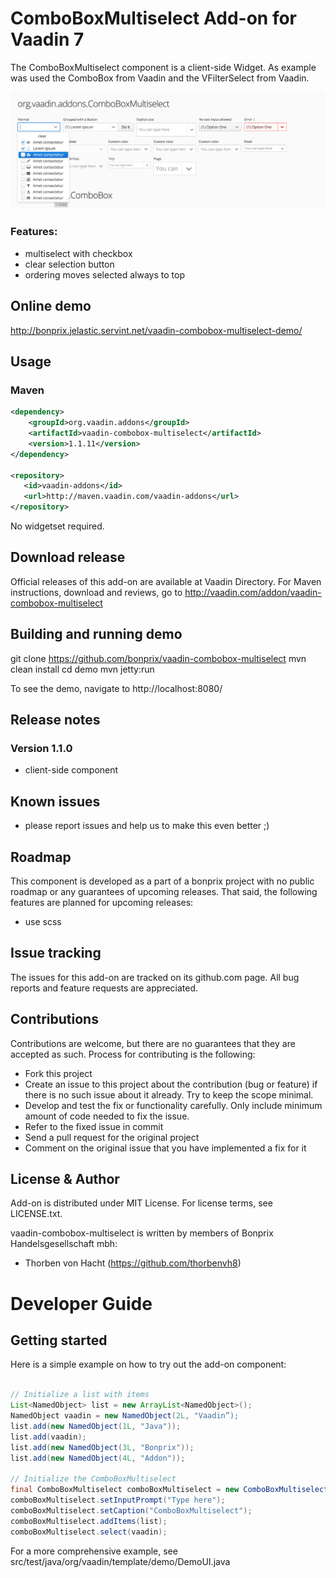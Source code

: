 # ComboBoxMultiselect Add-on for Vaadin 7

The ComboBoxMultiselect component is a client-side Widget. As example was used the ComboBox from Vaadin and the VFilterSelect from Vaadin.

![screenshot](assets/screenshot1.png)

### Features:
- multiselect with checkbox
- clear selection button
- ordering moves selected always to top

## Online demo
http://bonprix.jelastic.servint.net/vaadin-combobox-multiselect-demo/

## Usage

### Maven

```xml
<dependency>
    <groupId>org.vaadin.addons</groupId>
	<artifactId>vaadin-combobox-multiselect</artifactId>
	<version>1.1.11</version>
</dependency>

<repository>
   <id>vaadin-addons</id>
   <url>http://maven.vaadin.com/vaadin-addons</url>
</repository>
```

No widgetset required.

## Download release

Official releases of this add-on are available at Vaadin Directory. For Maven instructions, download and reviews, go to http://vaadin.com/addon/vaadin-combobox-multiselect

## Building and running demo

git clone https://github.com/bonprix/vaadin-combobox-multiselect
mvn clean install
cd demo
mvn jetty:run

To see the demo, navigate to http://localhost:8080/
 
## Release notes

### Version 1.1.0
- client-side component

## Known issues

- please report issues and help us to make this even better ;)

## Roadmap

This component is developed as a part of a bonprix project with no public roadmap or any guarantees of upcoming releases. That said, the following features are planned for upcoming releases:
- use scss

## Issue tracking

The issues for this add-on are tracked on its github.com page. All bug reports and feature requests are appreciated. 

## Contributions

Contributions are welcome, but there are no guarantees that they are accepted as such. Process for contributing is the following:
- Fork this project
- Create an issue to this project about the contribution (bug or feature) if there is no such issue about it already. Try to keep the scope minimal.
- Develop and test the fix or functionality carefully. Only include minimum amount of code needed to fix the issue.
- Refer to the fixed issue in commit
- Send a pull request for the original project
- Comment on the original issue that you have implemented a fix for it

## License & Author

Add-on is distributed under MIT License. For license terms, see LICENSE.txt.

vaadin-combobox-multiselect is written by members of Bonprix Handelsgesellschaft mbh:
- Thorben von Hacht (https://github.com/thorbenvh8)

# Developer Guide

## Getting started

Here is a simple example on how to try out the add-on component:

```java

// Initialize a list with items
List<NamedObject> list = new ArrayList<NamedObject>();
NamedObject vaadin = new NamedObject(2L, "Vaadin”);
list.add(new NamedObject(1L, "Java"));
list.add(vaadin);
list.add(new NamedObject(3L, "Bonprix"));
list.add(new NamedObject(4L, "Addon"));

// Initialize the ComboBoxMultiselect
final ComboBoxMultiselect comboBoxMultiselect = new ComboBoxMultiselect();
comboBoxMultiselect.setInputPrompt("Type here");
comboBoxMultiselect.setCaption("ComboBoxMultiselect");
comboBoxMultiselect.addItems(list);
comboBoxMultiselect.select(vaadin);

```

For a more comprehensive example, see src/test/java/org/vaadin/template/demo/DemoUI.java
